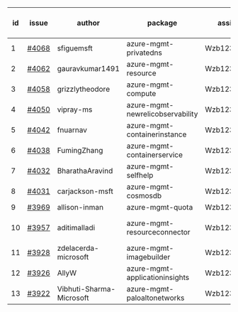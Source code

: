 | id | issue | author | package | assignee | bot advice | created date of issue | target release date | date from target |
| ------ | ------ | ------ | ------ | ------ | ------ | ------ | ------ | :-----: |
| 1 | [#4068](https://github.com/Azure/sdk-release-request/issues/4068) | sfiguemsft | azure-mgmt-privatedns | Wzb123456789 | MultiAPI | 04-20 | 05-26 |  |
| 2 | [#4062](https://github.com/Azure/sdk-release-request/issues/4062) | gauravkumar1491 | azure-mgmt-resource | Wzb123456789 |  | 04-18 | 05-26 |  |
| 3 | [#4058](https://github.com/Azure/sdk-release-request/issues/4058) | grizzlytheodore | azure-mgmt-compute | Wzb123456789 |  | 04-18 | 05-26 |  |
| 4 | [#4050](https://github.com/Azure/sdk-release-request/issues/4050) | vipray-ms | azure-mgmt-newrelicobservability | Wzb123456789 | FirstGA | 04-17 | 05-26 |  |
| 5 | [#4042](https://github.com/Azure/sdk-release-request/issues/4042) | fnuarnav | azure-mgmt-containerinstance | Wzb123456789 | new issue. | 04-13 | 04-28 |  |
| 6 | [#4038](https://github.com/Azure/sdk-release-request/issues/4038) | FumingZhang | azure-mgmt-containerservice | Wzb123456789 |  | 04-13 | 04-28 |  |
| 7 | [#4032](https://github.com/Azure/sdk-release-request/issues/4032) | BharathaAravind | azure-mgmt-selfhelp | Wzb123456789 |  | 04-12 | 04-28 |  |
| 8 | [#4031](https://github.com/Azure/sdk-release-request/issues/4031) | carjackson-msft | azure-mgmt-cosmosdb | Wzb123456789 |  | 04-11 | 04-28 |  |
| 9 | [#3969](https://github.com/Azure/sdk-release-request/issues/3969) | allison-inman | azure-mgmt-quota | Wzb123456789 |  | 03-22 | 04-28 |  |
| 10 | [#3957](https://github.com/Azure/sdk-release-request/issues/3957) | aditimalladi | azure-mgmt-resourceconnector | Wzb123456789 | new comment. FirstGA | 03-21 | 04-28 |  |
| 11 | [#3928](https://github.com/Azure/sdk-release-request/issues/3928) | zdelacerda-microsoft | azure-mgmt-imagebuilder | Wzb123456789 |  | 03-15 | 04-28 |  |
| 12 | [#3926](https://github.com/Azure/sdk-release-request/issues/3926) | AllyW | azure-mgmt-applicationinsights | Wzb123456789 |  | 03-13 | 04-28 |  |
| 13 | [#3922](https://github.com/Azure/sdk-release-request/issues/3922) | Vibhuti-Sharma-Microsoft | azure-mgmt-paloaltonetworks | Wzb123456789 | FirstBeta | 03-10 | 05-04 |  |
